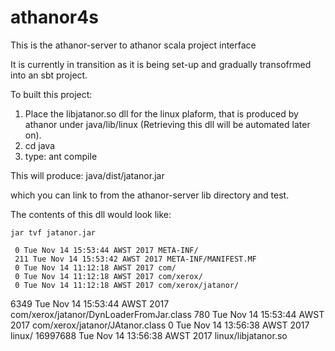 # athanor4s

This is the athanor-server to athanor scala project interface 

It is currently in transition as it is being set-up and 
gradually transofrmed into an sbt project. 


To built this project: 

   1. Place the libjatanor.so dll for the linux plaform, that is produced by athanor under java/lib/linux
      (Retrieving this dll will be automated later  on).
   2. cd java 
   3. type: ant compile

This will produce: 
    java/dist/jatanor.jar

which you can link to from the athanor-server lib directory and test. 

The contents of this dll would look like: 

    jar tvf jatanor.jar 

     0 Tue Nov 14 15:53:44 AWST 2017 META-INF/
     211 Tue Nov 14 15:53:42 AWST 2017 META-INF/MANIFEST.MF
     0 Tue Nov 14 11:12:18 AWST 2017 com/
     0 Tue Nov 14 11:12:18 AWST 2017 com/xerox/
     0 Tue Nov 14 11:12:18 AWST 2017 com/xerox/jatanor/
  6349 Tue Nov 14 15:53:44 AWST 2017 com/xerox/jatanor/DynLoaderFromJar.class
   780 Tue Nov 14 15:53:44 AWST 2017 com/xerox/jatanor/JAtanor.class
     0 Tue Nov 14 13:56:38 AWST 2017 linux/
  16997688 Tue Nov 14 13:56:38 AWST 2017 linux/libjatanor.so


